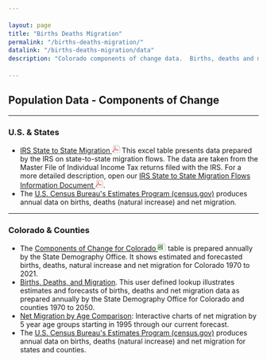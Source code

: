 ```yaml
---

layout: page
title: "Births Deaths Migration"
permalink: "/births-deaths-migration/"
datalink: "/births-deaths-migration/data"
description: "Colorado components of change data.  Births, deaths and migration by County."

---
```


## Population Data - Components of Change

- - -

### U.S. & States

- [IRS State to State Migration ![pdf](/images/page_white_acrobat.png 'download pdf file')](https://drive.google.com/uc?export=download&id=0B2oqdPZKJqK7TVRiYlI5RnR0Tms) This excel table presents data prepared by the IRS on state-to-state migration flows. The data are taken from the Master File of Individual Income Tax returns filed with the IRS. For a more detailed description, open our [IRS State to State Migration Flows Information Document ![pdf](/images/page_white_acrobat.png 'download pdf file')](https://drive.google.com/uc?export=download&id=0B2oqdPZKJqK7QU1zLWdsV0NuMEE).
- The [U.S. Census Bureau\'s Estimates Program (census.gov)](https://www.census.gov/programs-surveys/popest/data.html) produces annual data on births, deaths (natural increase) and net migration.

- - -

### Colorado & Counties

- The [Components of Change for Colorado ![xls](/images/page_white_excel.png 'download xls file')](https://drive.google.com/uc?export=download&id=0B-vz6H4k4SESYk04anlab3BUNDQ) table is prepared annually by the State Demography Office. It shows estimated and forecasted births, deaths, natural increase and net migration for Colorado 1970 to 2021.
- [Births, Deaths, and Migration](/births-deaths-migration/data/components-change#components-of-change).  This user defined lookup illustrates estimates and forecasts of births, deaths and net migration data as prepared annually by the State Demography Office for Colorado and counties 1970 to 2050.
- [Net Migration by Age Comparison](https://gis.dola.colorado.gov/apps/netmigration_dashboard/): Interactive charts of net migration by 5 year age groups starting in 1995 through our current forecast.
- The [U.S. Census Bureau\'s Estimates Program (census.gov)](https://www.census.gov/programs-surveys/popest.html) produces annual data on births, deaths (natural increase) and net migration for states and counties.

